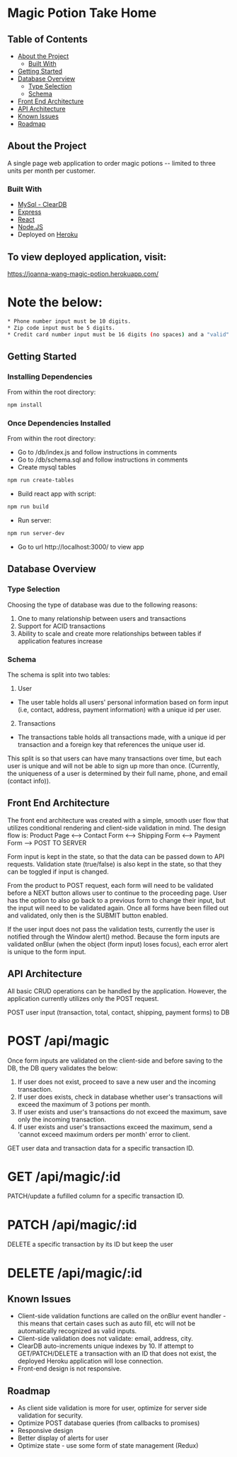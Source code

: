 # Magic Potion Take Home

## Table of Contents

* [About the Project](#about-the-project)
  * [Built With](#built-with)
* [Getting Started](#getting-started)
* [Database Overview](#database-overview)
  * [Type Selection](#type-selection)
  * [Schema](#schema)
* [Front End Architecture](#front-end-architecture)
* [API Architecture](#api-architecture)
* [Known Issues](#known-issues)
* [Roadmap](#roadmap)


## About the Project
A single page web application to order magic potions -- limited to three units per month per customer. 

### Built With
* [MySql - ClearDB](https://www.cleardb.com/)
* [Express](https://expressjs.com/)
* [React](https://reactjs.org/)
* [Node.JS](https://nodejs.org/en/)
* Deployed on [Heroku](https://heroku.com/)

## To view deployed application, visit: 
https://joanna-wang-magic-potion.herokuapp.com/
# Note the below:
```sh
* Phone number input must be 10 digits.
* Zip code input must be 5 digits.
* Credit card number input must be 16 digits (no spaces) and a "valid" number. For ease, use 4111111111111111 
```

## Getting Started
### Installing Dependencies
From within the root directory:
```sh
npm install
```

### Once Dependencies Installed
From within the root directory:
* Go to /db/index.js and follow instructions in comments
* Go to /db/schema.sql and follow instructions in comments
*  Create mysql tables
```sh
npm run create-tables
```
*  Build react app with script:
```sh
npm run build
```
*  Run server:
```sh
npm run server-dev
```
*  Go to url http://localhost:3000/ to view app

## Database Overview
### Type Selection
Choosing the type of database was due to the following reasons: 
1. One to many relationship between users and transactions 
2. Support for ACID transactions
3. Ability to scale and create more relationships between tables if application features increase 

### Schema
The schema is split into two tables:
1. User 
* The user table holds all users' personal information based on form input (i.e, contact, address, payment information) with a unique id per user. 
2. Transactions
* The transactions table holds all transactions made, with a unique id per transaction and a foreign key that references the unique user id. 

This split is so that users can have many transactions over time, but each user is unique and will not be able to sign up more than once.
(Currently, the uniqueness of a user is determined by their full name, phone, and email (contact info)). 

## Front End Architecture
The front end architecture was created with a simple, smooth user flow that utilizes conditional rendering and client-side validation in mind.
The design flow is: 
Product Page <--> Contact Form <--> Shipping Form <--> Payment Form --> POST TO SERVER

Form input is kept in the state, so that the data can be passed down to API requests. Validation state (true/false) is also kept in the state, so that they can be toggled if input is changed.

From the product to POST request, each form will need to be validated before a NEXT button allows user to continue to the proceeding page. User has the option to also go back to a previous form to change their input, but the input will need to be validated again. Once all forms have been filled out and validated, only then is the SUBMIT button enabled. 

If the user input does not pass the validation tests, currently the user is notified through the Window alert() method. Because the form inputs are validated onBlur (when the object (form input) loses focus), each error alert is unique to the form input. 

## API Architecture
All basic CRUD operations can be handled by the application. However, the application currently utilizes only the POST request. 

POST user input (transaction, total, contact, shipping, payment forms) to DB
# POST /api/magic
Once form inputs are validated on the client-side and before saving to the DB, the DB query validates the below:
1. If user does not exist, proceed to save a new user and the incoming transaction. 
2. If user does exists, check in database whether user's transactions will exceed the maximum of 3 potions per month. 
3. If user exists and user's transactions do not exceed the maximum, save only the incoming transaction. 
4. If user exists and user's transactions exceed the maximum, send a 'cannot exceed maximum orders per month' error to client. 

GET user data and transaction data for a specific transaction ID. 
# GET /api/magic/:id 

PATCH/update a fufilled column for a specific transaction ID. 
# PATCH /api/magic/:id

DELETE a specific transaction by its ID but keep the user 
# DELETE /api/magic/:id

## Known Issues
* Client-side validation functions are called on the onBlur event handler - this means that certain cases such as auto fill, etc will not be automatically recognized as valid inputs.
* Client-side validation does not validate: email, address, city. 
* ClearDB auto-increments unique indexes by 10. If attempt to GET/PATCH/DELETE a transaction with an ID that does not exist, the deployed Heroku application will lose connection. 
* Front-end design is not responsive. 

## Roadmap
* As client side validation is more for user, optimize for server side validation for security.
* Optimize POST database queries (from callbacks to promises) 
* Responsive design
* Better display of alerts for user
* Optimize state - use some form of state management (Redux) 
